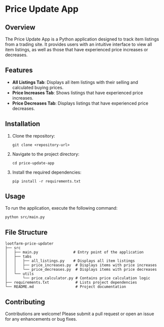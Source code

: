 # Price Update App

## Overview
The Price Update App is a Python application designed to track item listings from a trading site. It provides users with an intuitive interface to view all item listings, as well as those that have experienced price increases or decreases.

## Features
- **All Listings Tab**: Displays all item listings with their selling and calculated buying prices.
- **Price Increases Tab**: Shows listings that have experienced price increases.
- **Price Decreases Tab**: Displays listings that have experienced price decreases.

## Installation
1. Clone the repository:
   ```
   git clone <repository-url>
   ```
2. Navigate to the project directory:
   ```
   cd price-update-app
   ```
3. Install the required dependencies:
   ```
   pip install -r requirements.txt
   ```

## Usage
To run the application, execute the following command:
```
python src/main.py
```

## File Structure
```
lootfarm-price-updater
├── src
│   ├── main.py                # Entry point of the application
│   ├── tabs
│   │   ├── all_listings.py    # Displays all item listings
│   │   ├── price_increases.py  # Displays items with price increases
│   │   └── price_decreases.py  # Displays items with price decreases
│   └── utils
│       └── price_calculator.py # Contains price calculation logic
├── requirements.txt            # Lists project dependencies
└── README.md                   # Project documentation
```

## Contributing
Contributions are welcome! Please submit a pull request or open an issue for any enhancements or bug fixes.